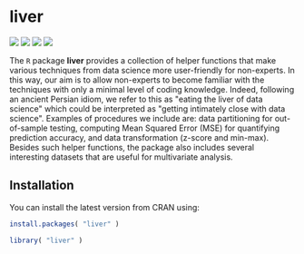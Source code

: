 # **liver** 
  
![](https://www.r-pkg.org/badges/version/liver) ![](https://www.r-pkg.org/badges/last-release/liver) ![](https://cranlogs.r-pkg.org/badges/liver) 
![](https://cranlogs.r-pkg.org/badges/grand-total/liver) 

The `R` package **liver** provides a collection of helper functions that make various techniques from data science more user-friendly for non-experts. In this way, our aim is to allow non-experts to become familiar with the techniques with only a minimal level of coding knowledge. Indeed, following an ancient Persian idiom, we refer to this as "eating the liver of data science" which could be interpreted as "getting intimately close with data science". Examples of procedures we include are: data partitioning for out-of-sample testing, computing Mean Squared Error (MSE) for quantifying prediction accuracy, and data transformation (z-score and min-max). Besides such helper functions, the package also includes several interesting datasets that are useful for multivariate analysis.

## Installation

You can install the latest version from CRAN using:

``` r
install.packages( "liver" )
```

``` r
library( "liver" )
```


